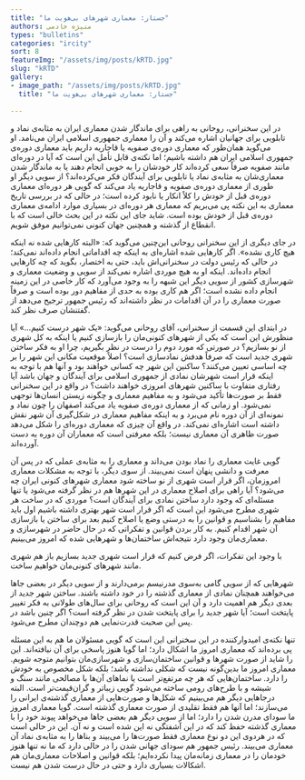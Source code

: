 ```yaml
--- 
title: "جستار: معماری شهرهای بی‌هویت ما" 
authors: منیژه خادمی 
types: "bulletins" 
categories: "ircity" 
sort: 8 
featureImg: "/assets/img/posts/kRTD.jpg" 
slug: "kRTD" 
gallery: 
- image_path: "/assets/img/posts/kRTD.jpg" 
  title: "جستار: معماری شهرهای بی‌هویت ما" 
 
--- 
```

در این سخنرانی، روحانی به راهی برای ماندگار شدن معماری ایران به‌ مثابه‌ی نماد و تابلویی برای جهانیان اشاره می‌کند و آن را معماری جمهوری اسلامی ایران می‌نامد. او می‌گوید همان‌طور که معماری دوره‌ی صفویه یا قاجاریه داریم باید معماری دوره‌ی جمهوری اسلامی ایران هم داشته باشیم؛ اما نکته‌ی قابل ‌تأمل این است که آیا در دوره‌ای مانند صفویه صرفاً سعی کرده‌اند کار خودشان را به ‌خوبی انجام دهند یا به ماندگار شدن معماری‌شان به ‌مثابه‌ی نماد یا تابلویی برای آیندگان فکر می‌کرده‌اند؟ از سویی دیگر او طوری از معماری دوره‌ی صفویه و قاجاریه یاد می‌کند که گویی هر دوره‌ای معماری دوره‌ی قبل از خودش را کلاً انکار یا نابود کرده است؛ در حالی ‌که در بررسی تاریخ معماری به این نکته پی می‌بریم که معماری هر دوره‌ای در بسیاری موارد ادامه‌ی معماری دوره‌ی قبل از خودش بوده است. شاید جای این نکته در این بحث خالی است که با انقطاع از گذشته و همچنین جهان کنونی نمی‌توانیم موفق شویم.

در جای دیگری از این سخنرانی روحانی این‌چنین می‌گوید که: «البته کارهایی شده نه اینکه هیچ کاری نشده». اگر کارهایی ‌شده اشاره‌ای به اینکه چه اقداماتی انجام داده‌اند نمی‌کند؛ در حالی ‌که رئیس دولت در سخنرانی‌اش باید، حتی به ‌اختصار، بگوید که چه‌ کارهایی انجام داده‌اند. اینکه او به هیچ موردی اشاره نمی‌کند از سویی و وضعیت معماری و شهرسازی کشور از سویی دیگر این شبهه را به وجود می‌آورد که کار خاصی در این زمینه انجام‌ داده نشده است؛ اگر هم کاری بوده به حدی از مفاهیم دور بوده است و صرفاً صورت معماری را در آن اقدامات در نظر داشته‌اند که رئیس ‌جمهور ترجیح می‌دهد از گفتنشان صرف ‌نظر کند.

در ابتدای این قسمت از سخنرانی، آقای روحانی می‌گوید: «یک شهر درست کنیم...» آیا منظورش این است که یکی از شهرهای کنونی‌مان را بازسازی کنیم یا اینکه به‌ کل شهری از نو بسازیم؟ در صورتی ‌که مورد دوم را درست در نظر بگیریم، چرا او به فکر ساختن شهری جدید است که صرفاً هدفش نمادسازی است؟ اصلاً موقعیت مکانی این شهر را بر چه اساسی تعیین می‌کنند؟ ساکنین این شهر چه کسانی خواهند بود و آنها هم با توجه به اینکه قرار است شهرشان نمادی از جمهوری اسلامی برای آیندگان و جهان باشد آیا رفتاری متفاوت با ساکنین شهرهای امروزی خواهند داشت؟ در واقع در این سخنرانی فقط بر صورت‌ها تأکید می‌شود و به مفاهیم معماری و چگونه زیستن انسان‌ها توجهی نمی‌شود. او زمانی که از معماری دوره‌ی صفویه یاد می‌کند اصفهان را چون نماد و نمونه‌ای از آن دوره نام می‌برد و به اینکه مفاهیم معماری در شکل‌گیری آن شهر نقش داشته است اشاره‌ای نمی‌کند. در واقع آن چیزی که معماری دوره‌ای را شکل می‌دهد صورت ظاهری آن معماری نیست؛ بلکه معرفتی است که معماران آن دوره به دست آورده‌اند.

گویی غایت معماری را نماد بودن می‌داند و معماری را به‌ مثابه‌ی عملی که در پس آن معرفت و دانشی پنهان است نمی‌بیند. از سوی دیگر، با توجه به مشکلات معماری امروزمان، اگر قرار است شهری از نو ساخته شود معماری شهرهای کنونی ایران چه می‌شود؟ آیا راهی برای اصلاح معماری در این شهرها هم در نظر گرفته می‌شود یا تنها مسئله‌ای که وجود دارد ساختن نمادی برای آیندگان است؟ موردی که در ساخت هر شهری مطرح می‌شود این است که اگر قرار است شهر بهتری داشته باشیم اول باید مفاهیم را بشناسیم و قوانین را به‌ درستی وضع یا اصلاح کنیم بعد برای ساختن یا بازسازی آن شهر اقدام کنیم. به کار بردن قوانین و تفکراتی که در حال حاضر در شهرسازی و معماری‌مان وجود دارد نتیجه‌اش ساختمان‌ها و شهرهایی شده که امروز می‌بینیم.

با وجود این تفکرات، اگر فرض کنیم که قرار است شهری جدید بسازیم باز هم شهری مانند شهرهای کنونی‌مان خواهیم ساخت.

شهرهایی که از سویی گامی به‌سوی مدرنیسم برمی‌دارند و از سویی دیگر در بعضی جاها می‌خواهند همچنان نمادی از معماری گذشته را در خود داشته باشند. ساختن شهر جدید از بعدی دیگر هم اهمیت دارد و آن این است که روحانی برای سال‌های طولانی به فکر تغییر پایتخت است؛ آیا شهر جدید را برای پایتخت شدن در نظر گرفته‌ است؟ اگر چنین باشد در پس این صحبت قدرت‌نمایی هم دوچندان مطرح می‌شود.

تنها نکته‌ی امیدوارکننده در این سخنرانی این است که گویی مسئولان ما هم به این مسئله پی برده‌اند که معماری امروز ما اشکال دارد؛ اما گویا هنوز پاسخی برای آن نیافته‌اند. این را شاید از صورت شهرها و قوانین ساختمان‌سازی و شهرسازی‌مان بتوانیم متوجه شویم. معماری امروز ما بدین‌گونه نیست که شکلی نداشته باشد؛ بلکه شکل مخصوص به خودش را دارد. ساختمان‌هایی که هر چه مرتفع‌تر است یا نماهای آن‌ها با مصالحی مانند سنگ و شیشه و با طرح‌های رومی ساخته می‌شود گویی زیباتر و گران‌قیمت‌تر است. البته درجاهایی دیگر هم می‌بینیم که شکل‌ها و صورت‌هایی از معماری گذشته‌ی ایرانی را می‌سازند؛ اما آنها هم فقط تقلیدی از صورت معماری گذشته‌ است. گویا معماری امروز ما سودای مدرن شدن را دارد؛ اما از سویی دیگر هم بعضی جاها می‌خواهد پیوند خود را با معماری گذشته حفظ کند که در این آشفتگی نه این شده است و نه آن. این در حالی است که در هردوی این دو نوع معماری فقط صورت‌ها را می‌بیند و بناها را به‌ مثابه‌ی نماد آن معماری می‌بیند. رئیس ‌جمهور هم سودای جهانی ‌شدن را در حالی دارد که ما نه ‌تنها هنوز خودمان را در معماری زمانه‌‌مان پیدا نکرده‌ایم؛ بلکه قوانین و اصلاحات معماری‌مان هم اشکالات بسیاری دارد و حتی در حال درست شدن هم نیست.